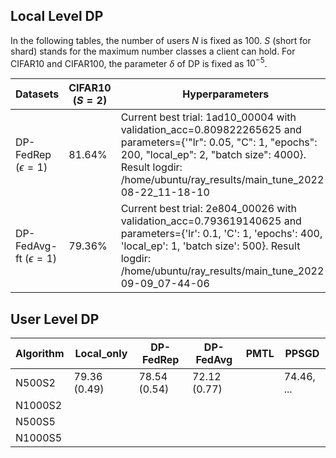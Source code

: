 ## Local Level DP

In the following tables, the number of users $N$ is fixed as 100. $S$ (short for shard) stands for the maximum number classes a client can hold.
For CIFAR10 and CIFAR100, the parameter $\delta$ of DP is fixed as $10^{-5}$.


| Datasets     | CIFAR10 ($S=2$) | Hyperparameters | Tuning script |
| -------------- | ----------------- | ----------------- | ----------------- |
| DP-FedRep ($\epsilon=1$)    | 81.64%               | Current best trial: 1ad10_00004 with validation_acc=0.809822265625 and parameters={'"lr": 0.05, "C": 1, "epochs": 200, "local_ep": 2, "batch size": 4000}. Result logdir: /home/ubuntu/ray_results/main_tune_2022-08-22_11-18-10          | `script/local-level-DP/CIFAR10/N100_S2/run_tune_DP-FedRep.sh`|
| DP-FedAvg-ft ($\epsilon=1$) | 79.36%              | Current best trial: 2e804_00026 with validation_acc=0.793619140625 and parameters={'lr': 0.1, 'C': 1, 'epochs': 400, 'local_ep': 1, 'batch size': 500}. Result logdir: /home/ubuntu/ray_results/main_tune_2022-09-09_07-44-06          |`script/local-level-DP/CIFAR10/N100_S2/tune/DP-FedAvg.sh`                   |




## User Level DP

|Algorithm|  Local_only | DP-FedRep |  DP-FedAvg | PMTL | PPSGD |
|---------|-------------|-----------|------------|------|-------|
| N500S2  |79.36 (0.49)|78.54 (0.54)|72.12 (0.77)|      |74.46, ...|
| N1000S2 | 
| N500S5  |
| N1000S5 |
